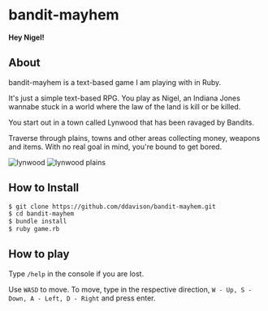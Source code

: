 bandit-mayhem
=============

**Hey Nigel!**

## About
bandit-mayhem is a text-based game I am playing with in Ruby.

It's just a simple text-based RPG.  You play as Nigel, an Indiana Jones wannabe stuck in a world where the law of the land is kill or be killed.

You start out in a town called Lynwood that has been ravaged by Bandits.

Traverse through plains, towns and other areas collecting money, weapons and items. With no real goal in mind, you're bound to get bored.

![lynwood](http://i.imgur.com/JnUWGpV.png)
![lynwood plains](http://i.imgur.com/gaiUiKf.png)

## How to Install

```bash
$ git clone https://github.com/ddavison/bandit-mayhem.git
$ cd bandit-mayhem
$ bundle install
$ ruby game.rb
```

## How to play
Type `/help` in the console if you are lost.

Use `WASD` to move.  To move, type in the respective direction, `W - Up, S - Down, A - Left, D - Right` and press enter.
